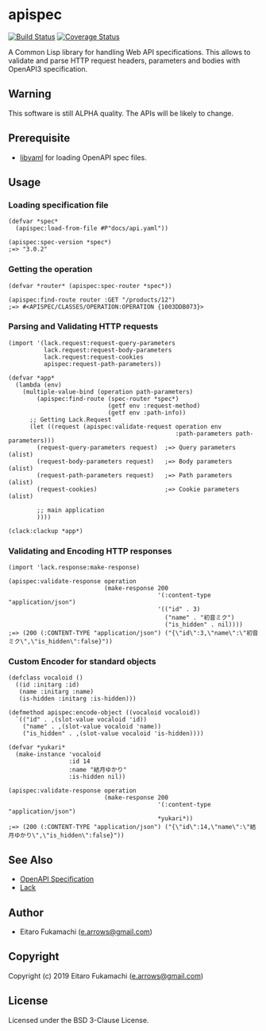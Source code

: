 # apispec

[![Build Status](https://travis-ci.org/fukamachi/apispec.svg?branch=master)](https://travis-ci.org/fukamachi/apispec)
[![Coverage Status](https://coveralls.io/repos/fukamachi/apispec/badge.svg?branch=master)](https://coveralls.io/r/fukamachi/apispec)

A Common Lisp library for handling Web API specifications. This allows to validate and parse HTTP request headers, parameters and bodies with OpenAPI3 specification.

## Warning

This software is still ALPHA quality. The APIs will be likely to change.

## Prerequisite

* [libyaml](http://pyyaml.org/wiki/LibYAML) for loading OpenAPI spec files.

## Usage

### Loading specification file

```common-lisp
(defvar *spec*
  (apispec:load-from-file #P"docs/api.yaml"))

(apispec:spec-version *spec*)
;=> "3.0.2"
```

### Getting the operation

```common-lisp
(defvar *router* (apispec:spec-router *spec*))

(apispec:find-route router :GET "/products/12")
;=> #<APISPEC/CLASSES/OPERATION:OPERATION {1003DDB073}>
```

### Parsing and Validating HTTP requests

```common-lisp
(import '(lack.request:request-query-parameters
          lack.request:request-body-parameters
          lack.request:request-cookies
          apispec:request-path-parameters))

(defvar *app*
  (lambda (env)
    (multiple-value-bind (operation path-parameters)
        (apispec:find-route (spec-router *spec*)
                            (getf env :request-method)
                            (getf env :path-info))
      ;; Getting Lack.Request
      (let ((request (apispec:validate-request operation env
                                               :path-parameters path-parameters)))
        (request-query-parameters request)  ;=> Query parameters (alist)
        (request-body-parameters request)   ;=> Body parameters (alist)
        (request-path-parameters request)   ;=> Path parameters (alist)
        (request-cookies)                   ;=> Cookie parameters (alist)

        ;; main application
        ))))

(clack:clackup *app*)
```

### Validating and Encoding HTTP responses

```common-lisp
(import 'lack.response:make-response)

(apispec:validate-response operation
                           (make-response 200
                                          '(:content-type "application/json")
                                          '(("id" . 3)
                                            ("name" . "初音ミク")
                                            ("is_hidden" . nil))))
;=> (200 (:CONTENT-TYPE "application/json") ("{\"id\":3,\"name\":\"初音ミク\",\"is_hidden\":false}"))
```

### Custom Encoder for standard objects

```common-lisp
(defclass vocaloid ()
  ((id :initarg :id)
   (name :initarg :name)
   (is-hidden :initarg :is-hidden)))

(defmethod apispec:encode-object ((vocaloid vocaloid))
  `(("id" . ,(slot-value vocaloid 'id))
    ("name" . ,(slot-value vocaloid 'name))
    ("is_hidden" . ,(slot-value vocaloid 'is-hidden))))

(defvar *yukari*
  (make-instance 'vocaloid
                 :id 14
                 :name "結月ゆかり"
                 :is-hidden nil))

(apispec:validate-response operation
                           (make-response 200
                                          '(:content-type "application/json")
                                          *yukari*))
;=> (200 (:CONTENT-TYPE "application/json") ("{\"id\":14,\"name\":\"結月ゆかり\",\"is_hidden\":false}"))
```

## See Also

* [OpenAPI Specification](https://github.com/OAI/OpenAPI-Specification)
* [Lack](https://github.com/fukamachi/lack)

## Author

* Eitaro Fukamachi (e.arrows@gmail.com)

## Copyright

Copyright (c) 2019 Eitaro Fukamachi (e.arrows@gmail.com)

## License

Licensed under the BSD 3-Clause License.
